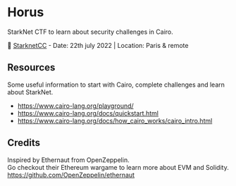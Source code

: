 # Horus
StarkNet CTF to learn about security challenges in Cairo.

📌 [StarknetCC](https://www.starknet.cc/)  - Date: 22th july 2022 | Location: Paris & remote

## Resources
Some useful information to start with Cairo, complete challenges and learn about StarkNet.
- https://www.cairo-lang.org/playground/
- https://www.cairo-lang.org/docs/quickstart.html
- https://www.cairo-lang.org/docs/how_cairo_works/cairo_intro.html

## Credits
Inspired by Ethernaut from OpenZeppelin.  
Go checkout their Ethereum wargame to learn more about EVM and Solidity.  
https://github.com/OpenZeppelin/ethernaut  
